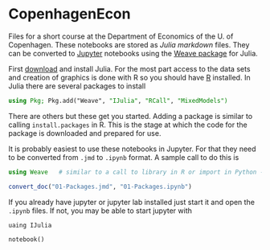# CopenhagenEcon
Files for a short course at the Department of Economics of the U. of Copenhagen.  These notebooks are stored as _Julia markdown_ files.  They can be converted to [Jupyter](https://jupyter.org) notebooks using the [Weave package](https://github.com/JunoLab/Weave.jl) for Julia.

First [download](https://julialang.org) and install Julia.  For the most part access to the data sets and creation of graphics is done with R so you should have [R](https://cloud.r-project.org) installed.  In Julia there are several packages to install

```julia
using Pkg; Pkg.add("Weave", "IJulia", "RCall", "MixedModels")
```

There are others but these get you started.  Adding a package is similar to calling `install.packages` in R.  This is the stage at which the code for the package is downloaded and prepared for use.

It is probably easiest to use these notebooks in Jupyter.  For that they need to be converted from `.jmd` to `.ipynb` format. A sample call to do this is

```julia
using Weave   # similar to a call to library in R or import in Python - loads a package in the current session

convert_doc("01-Packages.jmd", "01-Packages.ipynb")
```

If you already have jupyter or jupyter lab installed just start it and open the `.ipynb` files.  If not, you may be able to start jupyter with
```
uaing IJulia

notebook()
```
